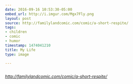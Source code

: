 ```yaml
---
date: 2016-09-16 10:53:30-05:00
embed_url: http://i.imgur.com/Mgx7Fly.png
layout: post
source: http://familylandcomic.com/comic/a-short-respite/
tags:
- children
- comic
- humor
timestamp: 1474041210
title: My Life
type: image

---
```

<img src="http://i.imgur.com/Mgx7Fly.png" alt="" />

<cite>http://familylandcomic.com/comic/a-short-respite/</cite>

